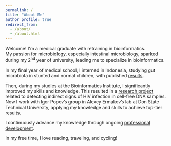 ```yaml
---
permalink: /
title: "About Me"
author_profile: true
redirect_from: 
  - /about/
  - /about.html
---
```


Welcome! I'm a medical graduate with retraining in bioinformatics.<br>
My passion for microbiology, especially intestinal microbiology, sparked during my 2<sup>nd</sup> year of university, leading me to specialize in bioinformatics.<br>

In my final year of medical school, I interned in Indonesia, studying gut microbiota in stunted and normal children, with published [results](https://journals.plos.org/plosone/article?id=10.1371/journal.pone.0299349).<br>

Then, during my studies at the Bioinformatics Institute, I significantly improved my skills and knowledge. This resulted in a [research project](https://github.com/iliapopov17/The-shadow-of-HIV) related to detecting indirect signs of HIV infection in cell-free DNA samples.<br>
Now I work with Igor Popov’s group in Alexey Ermakov’s lab at Don State Technical University, applying my knowledge and skills to achieve top-tier results.<br>

I continuously advance my knowledge through ongoing [professional development](https://iliapopov17.github.io/cpds/).<br>

In my free time, I love reading, traveling, and cycling!